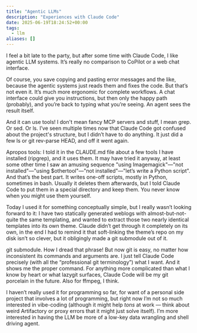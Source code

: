 ```yaml
---
title: "Agentic LLMs"
description: "Experiences with Claude Code"
date: 2025-06-19T18:24:52+00:00
tags:
  - llm
aliases: []
---
```

I feel a bit late to the party, but after some time with Claude Code, I like agentic LLM systems. It’s really no comparison to CoPilot or a web chat interface.

Of course, you save copying and pasting error messages and the like, because the agentic systems just reads them and fixes the code. But that’s not even it. It’s much more ergonomic for complete workflows. A chat interface could give you instructions, but then only the happy path (probably), and you’re back to typing what you’re seeing. An agent sees the result itself.

And it can use tools! I don't mean fancy MCP servers and stuff, I mean grep. Or sed. Or ls. I’ve seen multiple times now that Claude Code got confused about the project's structure, but I didn’t have to do anything. It just did a few ls or git rev-parse HEAD, and off it went again.

Apropos tools: I told it in the CLAUDE.md file about a few tools I have installed (ripgrep), and it uses them. It may have tried it anyway, at least some other time I saw an amusing sequence "using Imagemagick"—"not installed"—"using $othertool"—"not installed"—"let’s write a Python script". And that’s the best part. It writes one-off scripts, mostly in Python, sometimes in bash. Usually it deletes them afterwards, but I told Claude Code to put them in a special directory and keep them. You never know when you might use them yourself. 

Today I used it for something conceptually simple, but I really wasn’t looking forward to it: I have two statically generated weblogs with almost-but-not-quite the same templating, and wanted to extract those two nearly identical templates into its own theme. Claude didn’t get through it completely on its own, in the end I had to remind it that soft-linking the theme’s repo on my disk isn’t so clever, but it obligingly made a git submodule out of it.

git submodule. How I dread that phrase! But now git is easy, no matter how inconsistent its commands and arguments are. I just tell Claude Code precisely (with all the “professional git terminology”) what I want. And it shows me the proper command. For anything more complicated than what I know by heart or what lazygit surfaces, Claude Code will be my git porcelain in the future. Also for ffmpeg, I think.

I haven’t really used it for programming so far, for want of a personal side project that involves a lot of programming, but right now I’m not so much interested in vibe-coding (although it might help *tons* at work — think about weird Artifactory or proxy errors that it might just solve itself). I’m more interested in having the LLM be more of a low-key data wrangling and shell driving agent.

